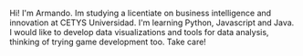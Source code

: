 Hi! I'm Armando.
Im studying a licentiate on business intelligence and innovation at CETYS Universidad.
I'm learning Python, Javascript and Java.
I would like to develop data visualizations and tools for data analysis, thinking of trying game development too.
Take care!
